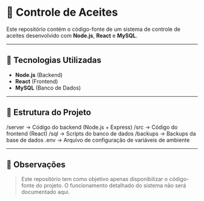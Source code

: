 # 📝 Controle de Aceites

Este repositório contém o código-fonte de um sistema de controle de aceites desenvolvido com **Node.js**, **React** e **MySQL**.

---

## 🚀 Tecnologias Utilizadas

- **Node.js** (Backend)
- **React** (Frontend)
- **MySQL** (Banco de Dados)

---

## 📂 Estrutura do Projeto

/server → Código do backend (Node.js + Express) /src → Código do frontend (React) /sql → Scripts do banco de dados /backups → Backups da base de dados .env → Arquivo de configuração de variáveis de ambiente


---

## 📌 Observações

> Este repositório tem como objetivo apenas disponibilizar o código-fonte do projeto. O funcionamento detalhado do sistema não será documentado aqui.
